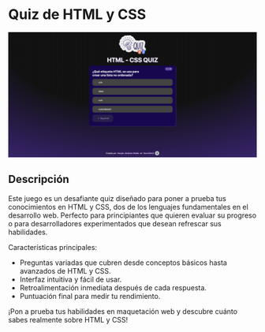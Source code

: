 # Quiz de HTML y CSS

![Captura de pantalla](public/images/screenshot.png)

## Descripción

Este juego es un desafiante quiz diseñado para poner a prueba tus conocimientos en HTML y CSS, dos de los lenguajes fundamentales en el desarrollo web. Perfecto para principiantes que quieren evaluar su progreso o para desarrolladores experimentados que desean refrescar sus habilidades.

Características principales:

- Preguntas variadas que cubren desde conceptos básicos hasta avanzados de HTML y CSS.
- Interfaz intuitiva y fácil de usar.
- Retroalimentación inmediata después de cada respuesta.
- Puntuación final para medir tu rendimiento.

¡Pon a prueba tus habilidades en maquetación web y descubre cuánto sabes realmente sobre HTML y CSS!
